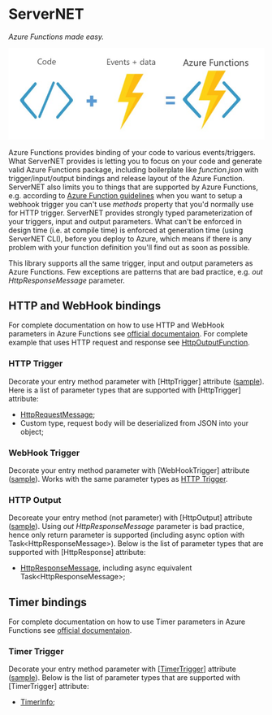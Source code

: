 # ServerNET
*Azure Functions made easy.*

![Code + Events](./docs/code%2Bevents.jpg)

Azure Functions provides binding of your code to various events/triggers. What ServerNET provides is letting you to focus on your code and generate valid Azure Functions package, including boilerplate like *function.json* with trigger/input/output bindings and release layout of the Azure Function. ServerNET also limits you to things that are supported by Azure Functions, e.g. according to [Azure Function guidelines](https://docs.microsoft.com/en-us/azure/azure-functions/functions-bindings-http-webhook#httptrigger) when you want to setup a webhook trigger you can't use *methods* property that you'd normally use for HTTP trigger. ServerNET provides strongly typed parameterization of your triggers, input and output parameters. What can't be enforced in design time (i.e. at compile time) is enforced at generation time (using ServerNET CLI), before you deploy to Azure, which means if there is any problem with your function definition you'll find out as soon as possible.

This library supports all the same trigger, input and output parameters as Azure Functions. Few exceptions are patterns that are bad practice, e.g. *out HttpResponseMessage* parameter.

## HTTP and WebHook bindings

For complete documentation on how to use HTTP and WebHook parameters in Azure Functions see [official documentaion](https://docs.microsoft.com/en-us/azure/azure-functions/functions-bindings-http-webhook). For complete example that uses HTTP request and response see [HttpOutputFunction](./samples/DocumentationSamples/HttpOutputFunction.cs).

### HTTP Trigger

Decorate your entry method parameter with [HttpTrigger] attribute ([sample](./samples/DocumentationSamples/HttpTriggerFunction.cs)). Here is a list of parameter types that are supported with [HttpTrigger] attribute:
* [HttpRequestMessage](https://msdn.microsoft.com/en-us/library/system.net.http.httprequestmessage(v=vs.118).aspx);
* Custom type, request body will be deserialized from JSON into your object;

### WebHook Trigger

Decorate your entry method parameter with [WebHookTrigger] attribute ([sample](./samples/DocumentationSamples/WebHookTriggerFunction.cs)). Works with the same parameter types as [HTTP Trigger](#http-trigger).

### HTTP Output

Decoreate your entry method (not parameter) with [HttpOutput] attribute ([sample](./samples/DocumentationSamples/HttpOutputFunction.cs)). Using *out HttpResponseMessage* parameter is bad practice, hence only return parameter is supported (including async option with Task\<HttpResponseMessage\>). Below is the list of parameter types that are supported with [HttpResponse] attribute:
* [HttpResponseMessage](https://msdn.microsoft.com/en-us/library/system.net.http.httpresponsemessage(v=vs.118).aspx), including async equivalent Task\<HttpResponseMessage\>;

## Timer bindings

For complete documentation on how to use Timer parameters in Azure Functions see [official documentaion](https://docs.microsoft.com/en-us/azure/azure-functions/functions-bindings-timer).

### Timer Trigger

Decorate your entry method parameter with \[[TimerTrigger](https://github.com/Azure/azure-webjobs-sdk-extensions/wiki/TimerTrigger)\] attribute ([sample](./samples/DocumentationSamples/TimerTriggerFunction.cs)). Below is the list of parameter types that are supported with [TimerTrigger] attribute:
* [TimerInfo](https://github.com/Azure/azure-webjobs-sdk-extensions/blob/master/src/WebJobs.Extensions/Extensions/Timers/TimerInfo.cs);
